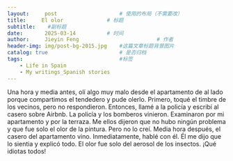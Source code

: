 ```yaml
---
layout:     post   				    # 使用的布局（不需要改）
title:     El olor 				# 标题  
subtitle:    #副标题
date:       2025-03-14			# 时间
author:     Jieyin Feng 						# 作者 
header-img: img/post-bg-2015.jpg 	#这篇文章标题背景图片
catalog: true 						# 是否归档
tags:								#标签
    - Life in Spain
    - My writings_Spanish stories
---
```


Una hora y media antes, olí algo muy malo desde el apartamento de al lado porque compartimos el tendedero y pude olerlo. Primero, toqué el timbre de los vecinos, pero no respondieron. Entonces, llamé a la policía y escribí al casero sobre Airbnb. La policía y los bomberos vinieron. Examinaron por mi apartamento y por la terraza. Me ellos dijeron que no hubo ningún problema y que fue solo el olor de la pintura. Pero no lo creí. Media hora después, el casero del apartamento vino. Inmediatamente, hablé con él. Él me dijo que lo sientia y explicó todo. El olor fue solo del aerosol de los insectos. ¡Qué idiotas todos!
